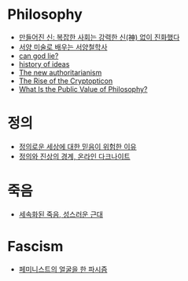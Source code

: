 Philosophy
==========
* [만들어진 신: 복잡한 사회는 강력한 신(神) 없이 진화했다](http://ppss.kr/archives/38486)
* [서양 미술로 배우는 서양철학사](http://blog.naver.com/shebchenco/220324371327)
* [can god lie?](http://aeon.co/magazine/philosophy/how-science-made-an-honest-man-of-god/)
* [history of ideas](http://www.bbc.co.uk/programmes/articles/3vVjcY47k2p5Wsnj3ZFHV5W/a-history-of-ideas)
* [The new authoritarianism](http://www.voxeu.org/article/new-authoritarianism)
* [The Rise of the Cryptopticon](http://www.iasc-culture.org/THR/THR_article_2015_Spring_Vaidhyanathan.php)
* [What Is the Public Value of Philosophy?](http://www.huffingtonpost.com/keith-m-parsons/what-is-the-public-value-of-philosophy_b_7018022.html)

# 정의
* [정의로운 세상에 대한 믿음이 위험한 이유](http://www.huffingtonpost.kr/dongseon-chang/story_b_7003282.html)
* [정의와 진상의 경계, 온라인 다크나이트](http://ppss.kr/archives/44094)

# 죽음
* [세속화된 죽음, 성스러운 근대](http://www.huffingtonpost.kr/ilyeong-jeong/story_b_7441748.html)

# Fascism
* [페미니스트의 얼굴을 한 파시즘](http://ppss.kr/archives/36574)